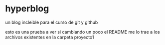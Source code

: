 # hyperblog
un blog incleible para el curso de git y github

esto es una prueba a ver si cambiando un poco el README me lo trae a los archivos existentes en la carpeta proyecto1
